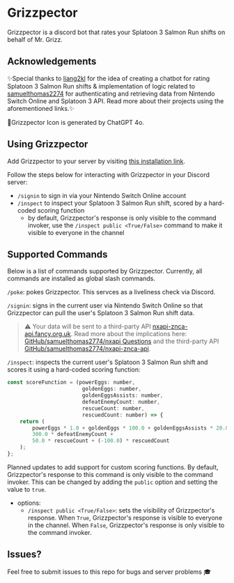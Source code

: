 # Grizzpector
Grizzpector is a discord bot that rates your Splatoon 3 Salmon Run shifts on behalf of Mr. Grizz.

## Acknowledgements
✨Special thanks to [liang2kl](https://github.com/liang2kl/splatoon-bot-wechat) for the idea of creating a chatbot for rating Splatoon 3 Salmon Run shifts & implementation of logic related to [samuelthomas2274](https://github.com/samuelthomas2774/nxapi) for authenticating and retrieving data from Nintendo Switch Online and Splatoon 3 API. Read more about their projects using the aforementioned links.✨

🧠Grizzpector Icon is generated by ChatGPT 4o.

## Using Grizzpector

Add Grizzpector to your server by visiting [this installation link](https://discord.com/oauth2/authorize?client_id=1300544487092654221&permissions=2048&integration_type=0&scope=bot+applications.commands).

Follow the steps below for interacting with Grizzpector in your Discord server:
- `/signin` to sign in via your Nintendo Switch Online account
- `/inspect` to inspect your Splatoon 3 Salmon Run shift, scored by a hard-coded scoring function
  - by default, Grizzpector's response is only visible to the command invoker, use the `/inspect public <True/False>` command to make it visible to everyone in the channel

## Supported Commands

Below is a list of commands supported by Grizzpector. Currently, all commands are installed as global slash commands.

```/poke```:  pokes Grizzpector. This servces as a liveliness check via Discord.

```/signin```: signs in the current user via Nintendo Switch Online so that Grizzpector can pull the user's Splatoon 3 Salmon Run shift data.

>⚠️ Your data will be sent to a third-party API [nxapi-znca-api.fancy.org.uk](https://github.com/samuelthomas2774/nxapi-znca-api). Read more about the implications here: [GitHub/samuelthomas2774/nxapi Questions](https://github.com/samuelthomas2774/nxapi?tab=readme-ov-file#will-my-nintendo-switch-console-be-banned-for-using-this) and the third-party API [GitHub/samuelthomas2774/nxapi-znca-api](https://github.com/samuelthomas2774/nxapi-znca-api).

```/inspect```: inspects the current user's Splatoon 3 Salmon Run shift and scores it using a hard-coded scoring function:
```javascript
const scoreFunction = (powerEggs: number,
                        goldenEggs: number,
                        goldenEggsAssists: number,
                        defeatEnemyCount: number,
                        rescueCount: number,
                        rescuedCount: number) => {
    return (
        powerEggs * 1.0 + goldenEggs * 100.0 + goldenEggsAssists * 20.0 +
        300.0 * defeatEnemyCount +
        50.0 * rescueCount + (-100.0) * rescuedCount
    );
};
```
Planned updates to add support for custom scoring functions.
By default, Grizzpector's response to this command is only visible to the command invoker. This can be changed by adding the `public` option and setting the value to `true`.
- options:
  - ```/inspect public <True/False>```: sets the visibility of Grizzpector's response. When `True`, Grizzpector's response is visible to everyone in the channel. When `False`, Grizzpector's response is only visible to the command invoker.

## Issues?

Feel free to submit issues to this repo for bugs and server problems 🎓
